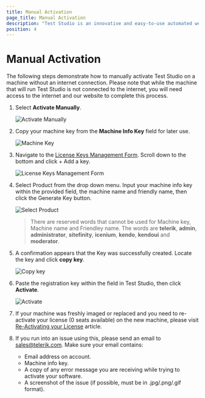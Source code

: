```yaml
---
title: Manual Activation
page_title: Manual Activation
description: "Test Studio is an innovative and easy-to-use automated web, WPF and load testing solution. Test Studio tests support essential technologies like ASP.NET AJAX, Silverlight, PHP and MVC. HTML5, Testing framework, functional testing, performance testing, load testing, exploratory testing, manual testing."
position: 4
---
```

# Manual Activation #

The following steps demonstrate how to manually activate Test Studio on a machine without an internet connection. Please note that while the machine that will run Test Studio is not connected to the internet, you will need access to the internet and our website to complete this process.

1. Select __Activate Manually__.

	![Activate Manually](/img/general-information/installation/manual-activation/fig2.png)

2. Copy your machine key from the __Machine Info Key__ field for later use.

	![Machine Key](/img/general-information/installation/manual-activation/fig3.png)

3. Navigate to the <a href="http://www.telerik.com/account/your-products/testing-tools-manage-license-keys.aspx" target="_blank">License Keys Management Form</a>. Scroll down to the bottom and click + Add a key.

	
	![License Keys Management Form](/img/general-information/installation/manual-activation/fig4.png)

4. Select Product from the drop down menu. Input your machine info key within the provided field, the machine name and friendly name, then click the Generate Key button. 

	![Select Product](/img/general-information/installation/manual-activation/fig5.png)

	> There are reserved words that cannot be used for Machine key, Machine name and Friendley name. The words are **telerik**, **admin**, **administrator**, **sitefinity**, **icenium**, **kendo**, **kendoui** and **moderator**. 

5.	A confirmation appears that the Key was successfully created. Locate the key and click __copy key__.

	![Copy key](/img/general-information/installation/manual-activation/fig6.png)

6. Paste the registration key within the field in Test Studio, then click __Activate__.

	![Activate](/img/general-information/installation/manual-activation/fig7.png)

7.	If your machine was freshly imaged or replaced and you need to re-activate your license (0 seats available) on the new machine, please visit <a href="re-activating-your-license" target="_blank">Re-Activating your License</a> article.
10.	If you run into an issue using this, please send an email to [sales@telerik.com](mailto:sales@telerik.com). Make sure your email contains:

	* Email address on account.
	* Machine info key.
	* A copy of any error message you are receiving while trying to activate your software.
	* A screenshot of the issue (if possible, must be in .jpg/.png/.gif format).